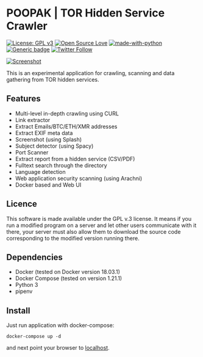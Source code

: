# POOPAK | TOR Hidden Service Crawler
 [![License: GPL v3](https://img.shields.io/badge/License-GPL%20v3-blue.svg)](https://www.gnu.org/licenses/gpl-3.0) [![Open Source Love](https://badges.frapsoft.com/os/v1/open-source.png?v=103)](https://github.com/ellerbrock/open-source-badges/) [![made-with-python](https://img.shields.io/badge/Made%20with-Python-1f425f.svg)](https://www.python.org/) [![Generic badge](https://img.shields.io/badge/Tor-Hidden%20Services-green.svg)](https://torproject.org/) [![Twitter Follow](https://img.shields.io/twitter/follow/sparkmood.svg?style=social)](http://twitter.com/sparkmood)

[![Screenshot](https://raw.githubusercontent.com/thelematic/poopak/master/screenshots.jpg)](http://twitter.com/sparkmood)


This is an experimental application for crawling, scanning and data gathering from TOR hidden services.

## Features
* Multi-level in-depth crawling using CURL
* Link extractor
* Extract Emails/BTC/ETH/XMR addresses
* Extract EXIF meta data
* Screenshot (using Splash)
* Subject detector (using Spacy)
* Port Scanner
* Extract report from a hidden service (CSV/PDF)
* Fulltext search through the directory
* Language detection
* Web application security scanning (using Arachni)
* Docker based and Web UI 

## Licence
This software is made available under the GPL v.3 license. It means if you run a modified program on a server and let other users communicate with it there, your server must also allow them to download the source code corresponding to the modified version running there.


## Dependencies 

-   Docker (tested on Docker version 18.03.1)
-   Docker Compose (tested on version 1.21.1)
-   Python 3
-   pipenv

## Install
Just run application with docker-compose:

    docker-compose up -d
and next point your browser to [localhost](http://localhost/). 
